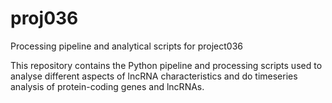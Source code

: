 # proj036
Processing pipeline and analytical scripts for project036

This repository contains the Python pipeline and processing scripts used to analyse different aspects of lncRNA characteristics and do timeseries analysis of protein-coding genes and lncRNAs.
